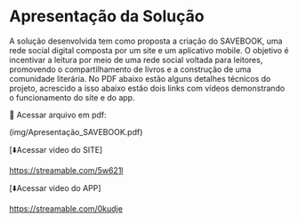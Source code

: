 # Apresentação da Solução

A solução desenvolvida tem como proposta a criação do SAVEBOOK, uma rede social digital composta por um site e um aplicativo mobile. O objetivo é incentivar a leitura por meio de uma rede social voltada para leitores, promovendo o compartilhamento de livros e a construção de uma comunidade literária. No PDF abaixo estão alguns detalhes técnicos do projeto, acrescido a isso abaixo estão dois links com vídeos demonstrando o funcionamento do site e do app. 

📄 Acessar arquivo em pdf:

(img/Apresentação_SAVEBOOK.pdf)

[⬇️Acessar video do SITE]

https://streamable.com/5w621l

[⬇️Acessar video do APP]

https://streamable.com/0kudje
